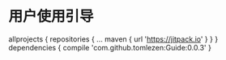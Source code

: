 # 用户使用引导
allprojects {
		repositories {
			...
			maven { url 'https://jitpack.io' }
		}
}
dependencies {
	        compile 'com.github.tomlezen:Guide:0.0.3'
}
